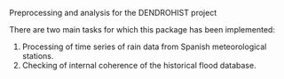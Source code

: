 Preprocessing and analysis for the DENDROHIST project

There are two main tasks for which this package has been implemented:
1. Processing of time series of rain data from Spanish meteorological stations.
2. Checking of internal coherence of the historical flood database.
